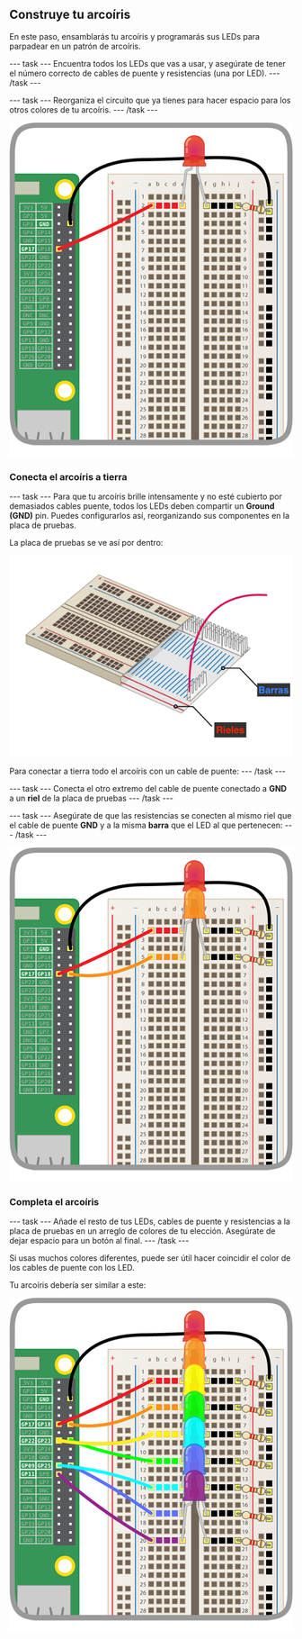 ## Construye tu arcoíris

En este paso, ensamblarás tu arcoíris y programarás sus LEDs para parpadear en un patrón de arcoíris.

--- task --- Encuentra todos los LEDs que vas a usar, y asegúrate de tener el número correcto de cables de puente y resistencias (una por LED). --- /task ---

--- task --- Reorganiza el circuito que ya tienes para hacer espacio para los otros colores de tu arcoíris. --- /task ---

![Circuito Reordenado](images/oneled.png)

### Conecta el arcoíris a tierra

--- task --- Para que tu arcoíris brille intensamente y no esté cubierto por demasiados cables puente, todos los LEDs deben compartir un **Ground (GND)** pin. Puedes configurarlos así, reorganizando sus componentes en la placa de pruebas.

La placa de pruebas se ve así por dentro:

![Sección transversal de la placa de pruebas](images/breadboardxsection.png)

Para conectar a tierra todo el arcoíris con un cable de puente: --- /task ---

--- task --- Conecta el otro extremo del cable de puente conectado a **GND** a un **riel** de la placa de pruebas --- /task ---

--- task --- Asegúrate de que las resistencias se conecten al mismo riel que el cable de puente **GND** y a la misma **barra** que el LED al que pertenecen: --- /task ---

![Agregando LEDs](images/twoleds.png)

### Completa el arcoíris

--- task --- Añade el resto de tus LEDs, cables de puente y resistencias a la placa de pruebas en un arreglo de colores de tu elección. Asegúrate de dejar espacio para un botón al final. --- /task ---

Si usas muchos colores diferentes, puede ser útil hacer coincidir el color de los cables de puente con los LED.

Tu arcoíris debería ser similar a este:

![LEDs del arcoíris](images/rainbowleds.png)